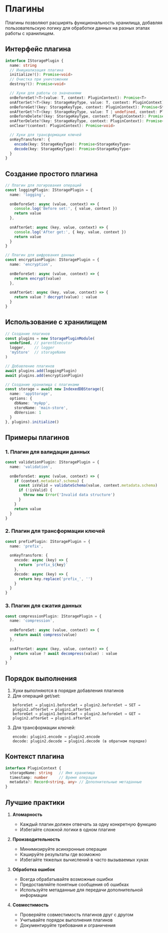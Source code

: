 # Плагины

Плагины позволяют расширять функциональность хранилища, добавляя пользовательскую логику для обработки данных на разных этапах работы с хранилищем.

## Интерфейс плагина

```typescript
interface IStoragePlugin {
  name: string
  // Инициализация плагина
  initialize?(): Promise<void>
  // Очистка при уничтожении
  destroy?(): Promise<void>

  // Хуки для работы со значениями
  onBeforeSet?<T>(value: T, context: PluginContext): Promise<T>
  onAfterSet?<T>(key: StorageKeyType, value: T, context: PluginContext): Promise<T>
  onBeforeGet?(key: StorageKeyType, context: PluginContext): Promise<StorageKeyType>
  onAfterGet?<T>(key: StorageKeyType, value: T | undefined, context: PluginContext): Promise<T | undefined>
  onBeforeDelete?(key: StorageKeyType, context: PluginContext): Promise<boolean>
  onAfterDelete?(key: StorageKeyType, context: PluginContext): Promise<void>
  onClear?(context: PluginContext): Promise<void>

  // Хуки для трансформации ключей
  onKeyTransform?: {
    encode(key: StorageKeyType): Promise<StorageKeyType>
    decode(key: StorageKeyType): Promise<StorageKeyType>
  }
}
```

## Создание простого плагина

```typescript
// Плагин для логирования операций
const loggingPlugin: IStoragePlugin = {
  name: 'logging',
  
  onBeforeSet: async (value, context) => {
    console.log('Before set:', { value, context })
    return value
  },
  
  onAfterGet: async (key, value, context) => {
    console.log('After get:', { key, value, context })
    return value
  }
}

// Плагин для шифрования данных
const encryptionPlugin: IStoragePlugin = {
  name: 'encryption',
  
  onBeforeSet: async (value, context) => {
    return encrypt(value)
  },
  
  onAfterGet: async (key, value, context) => {
    return value ? decrypt(value) : value
  }
}
```

## Использование с хранилищем

```typescript
// Создание плагинов
const plugins = new StoragePluginModule(
  undefined, // parentExecutor
  logger,    // logger
  'myStore'  // storageName
)

// Добавление плагинов
await plugins.add(loggingPlugin)
await plugins.add(encryptionPlugin)

// Создание хранилища с плагинами
const storage = await new IndexedDBStorage({
  name: 'appStorage',
  options: {
    dbName: 'myApp',
    storeName: 'main-store',
    dbVersion: 1
  }
}, plugins).initialize()
```

## Примеры плагинов

### 1. Плагин для валидации данных

```typescript
const validationPlugin: IStoragePlugin = {
  name: 'validation',
  
  onBeforeSet: async (value, context) => {
    if (context.metadata?.schema) {
      const isValid = validateSchema(value, context.metadata.schema)
      if (!isValid) {
        throw new Error('Invalid data structure')
      }
    }
    return value
  }
}
```

### 2. Плагин для трансформации ключей

```typescript
const prefixPlugin: IStoragePlugin = {
  name: 'prefix',
  
  onKeyTransform: {
    encode: async (key) => {
      return `prefix_${key}`
    },
    decode: async (key) => {
      return key.replace('prefix_', '')
    }
  }
}
```

### 3. Плагин для сжатия данных

```typescript
const compressionPlugin: IStoragePlugin = {
  name: 'compression',
  
  onBeforeSet: async (value, context) => {
    return await compress(value)
  },
  
  onAfterGet: async (key, value, context) => {
    return value ? await decompress(value) : value
  }
}
```

## Порядок выполнения

1. Хуки выполняются в порядке добавления плагинов
2. Для операций get/set:
   ```
   beforeSet → plugin1.beforeSet → plugin2.beforeSet → SET → plugin2.afterSet → plugin1.afterSet
   beforeGet → plugin1.beforeGet → plugin2.beforeGet → GET → plugin2.afterGet → plugin1.afterGet
   ```
3. Для трансформации ключей:
   ```
   encode: plugin1.encode → plugin2.encode
   decode: plugin2.decode → plugin1.decode (в обратном порядке)
   ```

## Контекст плагина

```typescript
interface PluginContext {
  storageName: string   // Имя хранилища
  timestamp: number     // Время операции
  metadata?: Record<string, any> // Дополнительные метаданные
}
```

## Лучшие практики

1. **Атомарность**
   - Каждый плагин должен отвечать за одну конкретную функцию
   - Избегайте сложной логики в одном плагине

2. **Производительность**
   - Минимизируйте асинхронные операции
   - Кэшируйте результаты где возможно
   - Избегайте тяжелых вычислений в часто вызываемых хуках

3. **Обработка ошибок**
   - Всегда обрабатывайте возможные ошибки
   - Предоставляйте понятные сообщения об ошибках
   - Используйте метаданные для передачи дополнительной информации

4. **Совместимость**
   - Проверяйте совместимость плагинов друг с другом
   - Учитывайте порядок выполнения плагинов
   - Документируйте требования и ограничения